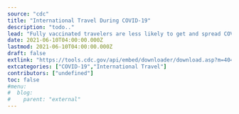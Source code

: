 ```yaml
---
source: "cdc"
title: "International Travel During COVID-19"
description: "todo.."
lead: "Fully vaccinated travelers are less likely to get and spread COVID-19. However, international travel poses additional risks and even fully vaccinated travelers are at increased risk for getting and possibly spreading new COVID-19 variants. CDC recommends delaying international travel until you are fully vaccinated."
date: 2021-06-10T04:00:00.000Z
lastmod: 2021-06-10T04:00:00.000Z
draft: false
extlink: "https://tools.cdc.gov/api/embed/downloader/download.asp?m=404952&c=424347"
extcategories: ["COVID-19","International Travel"]
contributors: ["undefined"]
toc: false
#menu:
#  blog:
#    parent: "external"
---
```

